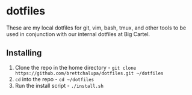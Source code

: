 # dotfiles

These are my local dotfiles for git, vim, bash, tmux, and other tools to be used
in conjunction with our internal dotfiles at Big Cartel.

## Installing

1. Clone the repo in the home directory - `git clone https://github.com/brettchalupa/dotfiles.git ~/dotfiles`
2. `cd` into the repo - `cd ~/dotfiles`
3. Run the install script - `./install.sh`
